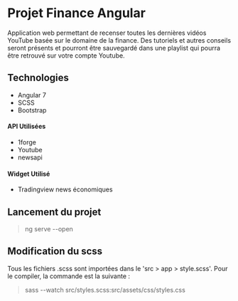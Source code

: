 # Projet Finance Angular

Application web permettant de recenser toutes les dernières vidéos YouTube basée sur le domaine de la finance. Des tutoriels et autres conseils seront présents et pourront être sauvegardé dans une playlist qui pourra être retrouvé sur votre compte Youtube.

## Technologies

- Angular 7
- SCSS
- Bootstrap
#### API Utilisées
- 1forge
- Youtube
- newsapi

#### Widget Utilisé
- Tradingview news économiques

## Lancement du projet

> ng serve --open

## Modification du scss

Tous les fichiers .scss sont importées dans le 'src > app > style.scss'. Pour le compiler, la commande est la suivante :

> sass --watch src/styles.scss:src/assets/css/styles.css
